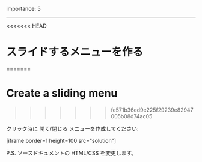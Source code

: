 importance: 5

---

<<<<<<< HEAD
# スライドするメニューを作る
=======
# Create a sliding menu
>>>>>>> fe571b36ed9e225f29239e82947005b08d74ac05

クリック時に 開く/閉じる メニューを作成してください:

[iframe border=1 height=100 src="solution"]

P.S. ソースドキュメントの HTML/CSS を変更します。
